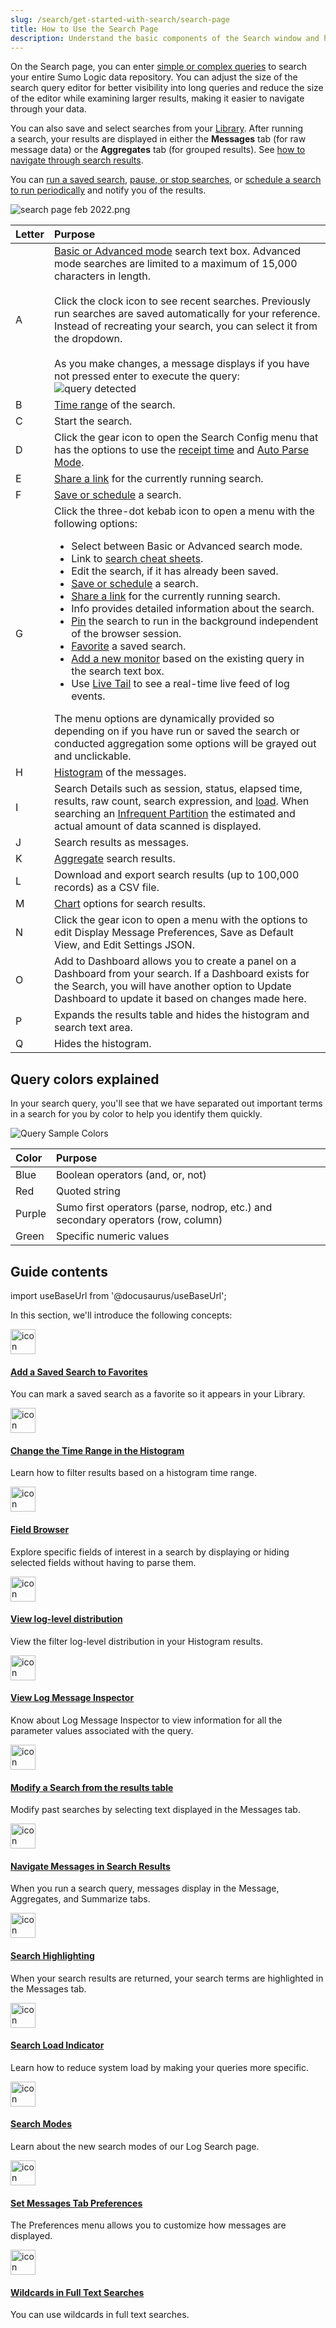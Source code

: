 ```yaml
---
slug: /search/get-started-with-search/search-page
title: How to Use the Search Page
description: Understand the basic components of the Search window and how they can help you investigate your issues.
---
```


On the Search page, you can enter [simple or complex queries](../search-basics/about-search-basics.md) to search your entire Sumo Logic data repository. You can adjust the size of the search query editor for better visibility into long queries and reduce the size of the editor while examining larger results, making it easier to navigate through your data.

You can also save and select searches from your [Library](/docs/get-started/library). After running a search, your results are displayed in either the **Messages** tab (for raw message data) or the **Aggregates** tab (for grouped results). See [how to navigate through search results](navigate-through-search-results.md).

You can [run a saved search](../search-basics/save-search.md), [pause, or stop searches](../search-basics/pause-cancel-search.md), or [schedule a search to run periodically](../../../alerts/scheduled-searches/schedule-search.md) and notify you of the results.

![search page feb 2022.png](/img/search/get-started-search/search-page/search-page.png)

| Letter | Purpose |
|:--|:--|
| A | [Basic or Advanced mode](search-modes.md) search text box. Advanced mode searches are limited to a maximum of 15,000 characters in length.<br/><br/>Click the clock icon to see recent searches. Previously run searches are saved automatically for your reference. Instead of recreating your search, you can select it from the dropdown.<br/><br/>As you make changes, a message displays if you have not pressed enter to execute the query: ![query detected](/img/search/get-started-search/search-page/query-changes-detected.png) |
| B | [Time range](../build-search/set-time-range.md) of the search. |
| C | Start the search. |
| D | Click the gear icon to open the Search Config menu that has the options to use the [receipt time](../build-search/use-receipt-time.md) and [Auto Parse Mode](../build-search/dynamic-parsing.md). |
| E | [Share a link](../search-basics/share-link-to-search.md) for the currently running search. |
| F | [Save or schedule](../search-basics/save-search.md) a search. |
| G | Click the three-dot kebab icon to open a menu with the following options:<ul><li>Select between Basic or Advanced search mode.</li><li>Link to [search cheat sheets](/docs/search/search-cheat-sheets).</li><li>Edit the search, if it has already been saved.</li><li>[Save or schedule](../search-basics/save-search.md) a search.</li><li>[Share a link](../search-basics/share-link-to-search.md) for the currently running search.</li><li>Info provides detailed information about the search.</li><li>[Pin](/docs/get-started/library#search-the-library) the search to run in the background independent of the browser session.</li><li>[Favorite](add-saved-search-to-favorites.md) a saved search.</li><li>[Add a new monitor](/docs/alerts/monitors) based on the existing query in the search text box.</li><li>Use [Live Tail](/docs/search/live-tail) to see a real-time live feed of log events.</li></ul>The menu options are dynamically provided so depending on if you have run or saved the search or conducted aggregation some options will be grayed out and unclickable. |
| H | [Histogram](navigate-through-search-results.md) of the messages. |
| I | Search Details such as session, status, elapsed time, results, raw count, search expression, and [load](search-load-indicator.md). When searching an [Infrequent Partition](/docs/manage/partitions/data-tiers) the estimated and actual amount of data scanned is displayed. |
| J | Search results as messages. |
| K | [Aggregate](/docs/search/search-query-language/group-aggregate-operators) search results. |
| L | Download and export search results (up to 100,000 records) as a CSV file. |
| M | [Chart](/docs/dashboards/panels) options for search results. |
| N | Click the gear icon to open a menu with the options to edit Display Message Preferences, Save as Default View, and Edit Settings JSON. |
| O | Add to Dashboard allows you to create a panel on a Dashboard from your search. If a Dashboard exists for the Search, you will have another option to Update Dashboard to update it based on changes made here. |
| P | Expands the results table and hides the histogram and search text area. |
| Q | Hides the histogram. |

## Query colors explained

In your search query, you'll see that we have separated out important terms in a search for you by color to help you identify them quickly.  

![Query Sample Colors](/img/search/get-started-search/search-page/query-with-colors.png)

| Color | Purpose |
|:--|:--|
| Blue | Boolean operators (and, or, not) |
| Red | Quoted string |
| Purple | Sumo first operators (parse, nodrop, etc.) and secondary operators (row, column) |
| Green | Specific numeric values |

## Guide contents

import useBaseUrl from '@docusaurus/useBaseUrl';

In this section, we'll introduce the following concepts:

<div className="box-wrapper" >
<div className="box smallbox card">
  <div className="container">
  <a href={useBaseUrl('docs/search/get-started-with-search/search-page/add-saved-search-to-favorites')}><img src={useBaseUrl('img/icons/search.png')} alt="icon" width="40"/><h4>Add a Saved Search to Favorites</h4></a>
  <p>You can mark a saved search as a favorite so it appears in your Library.</p>
  </div>
</div>
<div className="box smallbox card">
  <div className="container">
  <a href={useBaseUrl('docs/search/get-started-with-search/search-page/change-time-range-in-histogram')}><img src={useBaseUrl('img/icons/search.png')} alt="icon" width="40"/><h4>Change the Time Range in the Histogram</h4></a>
  <p>Learn how to filter results based on a histogram time range.</p>
  </div>
</div>
<div className="box smallbox card">
  <div className="container">
  <a href={useBaseUrl('docs/search/get-started-with-search/search-page/field-browser/show-hide-fields-in-field-browser')}><img src={useBaseUrl('img/icons/search.png')} alt="icon" width="40"/><h4>Field Browser</h4></a>
  <p>Explore specific fields of interest in a search by displaying or hiding selected fields without having to parse them.</p>
  </div>
</div>
<div className="box smallbox card">
  <div className="container">
  <a href={useBaseUrl('docs/search/get-started-with-search/search-page/log-level')}><img src={useBaseUrl('img/icons/search.png')} alt="icon" width="40"/><h4>View log-level distribution</h4></a>
  <p>View the filter log-level distribution in your Histogram results.</p>
  </div>
</div>
<div className="box smallbox card">
  <div className="container">
  <a href={useBaseUrl('docs/search/get-started-with-search/search-page/log-message-inspector')}><img src={useBaseUrl('img/icons/search.png')} alt="icon" width="40"/><h4>View Log Message Inspector</h4></a>
  <p>Know about Log Message Inspector to view information for all the parameter values associated with the query.</p>
  </div>
</div>
<div className="box smallbox card">
  <div className="container">
  <a href={useBaseUrl('docs/search/get-started-with-search/search-page/modify-search-from-messages-tab')}><img src={useBaseUrl('img/icons/search.png')} alt="icon" width="40"/><h4>Modify a Search from the results table</h4></a>
  <p>Modify past searches by selecting text displayed in the Messages tab.</p>
  </div>
</div>
<div className="box smallbox card">
  <div className="container">
  <a href={useBaseUrl('docs/search/get-started-with-search/search-page/navigate-through-search-results')}><img src={useBaseUrl('img/icons/search.png')} alt="icon" width="40"/><h4>Navigate Messages in Search Results</h4></a>
  <p>When you run a search query, messages display in the Message, Aggregates, and Summarize tabs.</p>
  </div>
</div>
<div className="box smallbox card">
  <div className="container">
  <a href={useBaseUrl('docs/search/get-started-with-search/search-page/search-highlighting')}><img src={useBaseUrl('img/icons/search.png')} alt="icon" width="40"/><h4>Search Highlighting</h4></a>
  <p>When your search results are returned, your search terms are highlighted in the Messages tab.</p>
  </div>
</div>
<div className="box smallbox card">
  <div className="container">
  <a href={useBaseUrl('docs/search/get-started-with-search/search-page/search-load-indicator')}><img src={useBaseUrl('img/icons/search.png')} alt="icon" width="40"/><h4>Search Load Indicator</h4></a>
  <p>Learn how to reduce system load by making your queries more specific.</p>
  </div>
</div>
<div className="box smallbox card">
  <div className="container">
  <a href={useBaseUrl('docs/search/get-started-with-search/search-page/search-modes')}><img src={useBaseUrl('img/icons/search.png')} alt="icon" width="40"/><h4>Search Modes</h4></a>
  <p>Learn about the new search modes of our Log Search page.</p>
  </div>
</div>
<div className="box smallbox card">
  <div className="container">
  <a href={useBaseUrl('docs/search/get-started-with-search/search-page/set-messages-tab-preferences')}><img src={useBaseUrl('img/icons/search.png')} alt="icon" width="40"/><h4>Set Messages Tab Preferences</h4></a>
  <p>The Preferences menu allows you to customize how messages are displayed.</p>
  </div>
</div>
<div className="box smallbox card">
  <div className="container">
  <a href={useBaseUrl('docs/search/get-started-with-search/search-page/wildcards-in-full-text-searches')}><img src={useBaseUrl('img/icons/search.png')} alt="icon" width="40"/><h4>Wildcards in Full Text Searches</h4></a>
  <p>You can use wildcards in full text searches.</p>
  </div>
</div>
</div>

<br/>
